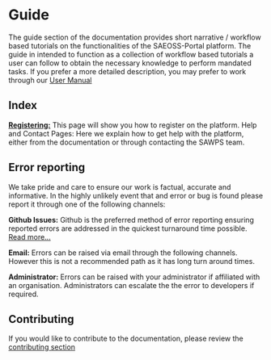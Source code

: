 # Guide
<!-- List all of the Functionalities in BRIEF detail here. This serves as a reference guide where the user manual goes into GREAT detail -->

The guide section of the documentation provides short narrative / workflow based tutorials on the functionalities of the SAEOSS-Portal platform. The guide in intended to function as a collection of workflow based tutorials a user can follow to obtain the necessary knowledge to perform mandated tasks. If you prefer a more detailed description, you may prefer to work through our [User Manual](../manual/index.md)

## Index

**[Registering:](./registering.md)**  This page will show you how to register on the platform.
Help and Contact Pages: Here we explain how to get help with the platform, either from the documentation or through contacting the SAWPS team.


## Error reporting

We take pride and care to ensure our work is factual, accurate and informative. In the highly unlikely event that and error or bug is found please report it through one of the following channels:

**Github Issues:** Github is the preferred method of error reporting ensuring reported errors are addressed in the quickest turnaround time possible. [Read more...](opening-issues.md)

**Email:** Errors can be raised via email through the following channels. However this is not a recommended path as it has long turn around times.

<!-- we need permission to do this before implementing the mails

- info@kartoza.com
- example@sansa.cm
- exanple@saeonn.com -->
**Administrator:** Errors can be raised with your administrator if affiliated with an organisation. Administrators can escalate the the error to developers if required.

## Contributing

If you would like to contribute to the documentation, please review the [contributing section](../../about/contributing.md)
